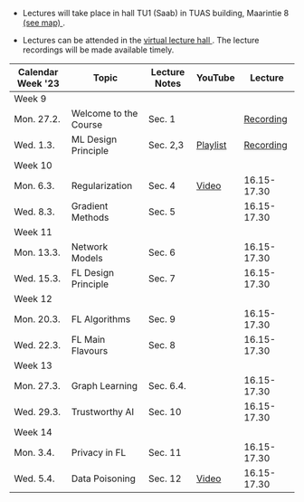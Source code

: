 * Lectures will take place in hall TU1 (Saab) in TUAS building, Maarintie 8 <a href="https://goo.gl/maps/u9UvHHs1huHbf8wm7"> (see map) </a>. 

* Lectures can be attended in the <a href="https://aalto.zoom.us/j/61924584460?pwd=MXJDSHFyemdCOS91aFJxMmhqdXJwQT09"> virtual lecture hall </a>. The lecture recordings will be made available timely. 



| Calendar Week '23| Topic                 | Lecture Notes |  YouTube  |  Lecture  |
|-----------------|-----------------------|---------------|--------------|--------------|
|Week 9    |                       |               |              |              |
|    Mon. 27.2.   | Welcome to the Course |        Sec. 1       |              |  <a href="https://youtu.be/htZ1TBn2f4A">Recording</a>        |
|   Wed. 1.3.     | ML Design Principle |   Sec. 2,3            |   <a href="https://youtube.com/playlist?list=PLrbn2dGrLJK_Uix6FM4mOrIcE5m1fZaX3">Playlist</a>         |     <a href="https://youtu.be/-yorGbR9jdc">Recording</a>         |
|Week 10    |                       |               |              |          |
| Mon. 6.3. | Regularization |        Sec. 4       |  <a href="https://youtu.be/94tlSrs9ZNo">Video</a>             |     16.15-17.30    |
| Wed. 8.3. | Gradient Methods  |     Sec. 5     |              |    16.15-17.30    |
|Week 11    |                       |               |              |         |
| Mon. 13.3. | Network Models |     Sec. 6          |              |   16.15-17.30      |
| Wed. 15.3. | FL Design Principle |    Sec. 7           |              |   16.15-17.30      |
|Week 12    |                       |               |              |         |
| Mon. 20.3. | FL Algorithms  |        Sec. 9       |              |   16.15-17.30      |
| Wed. 22.3. |  FL Main Flavours |     Sec. 8     |              |   16.15-17.30      |
|Week 13    |                       |               |              |         |
| Mon. 27.3. | Graph Learning |    Sec. 6.4.        |              |    16.15-17.30     |
| Wed. 29.3. | Trustworthy AI |   Sec. 10          |              |    16.15-17.30     |
|Week 14    |                       |               |              |         |
| Mon. 3.4. | Privacy in FL |     Sec. 11     |              |   16.15-17.30      |
| Wed. 5.4. | Data Poisoning |    Sec. 12     |     <a href="https://www.youtube.com/watch?v=MLjK-SC7JSY">Video</a>         |   16.15-17.30      |





